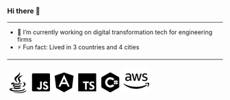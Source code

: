 ### Hi there 👋

<!--
**arisromil/arisromil** is a ✨ _special_ ✨ repository because its `README.md` (this file) appears on your GitHub profile.

Here are some ideas to get you started:
-->

---

- 🔭 I’m currently working on digital transformation tech for engineering firms
- ⚡ Fun fact: Lived in 3 countries and 4 cities

---

![image info](./badges/icons8-java-50.png)
![image info](./badges/icons8-javascript-50.png)
![image info](./badges/icons8-angularjs-50.png)
![image info](./badges/icons8-typescript-50.png)
![image info](./badges/icons8-c-sharp-logo-50.png)
![image info](./badges/icons8-amazon-web-services-64.png)



<!--
- 🌱 I’m currently learning 
- 👯 I’m looking to collaborate on ...
- 🤔 I’m looking for help with ...
- 💬 Ask me about ...
- 📫 How to reach me: ...
- 😄 Pronouns: ...

-->


